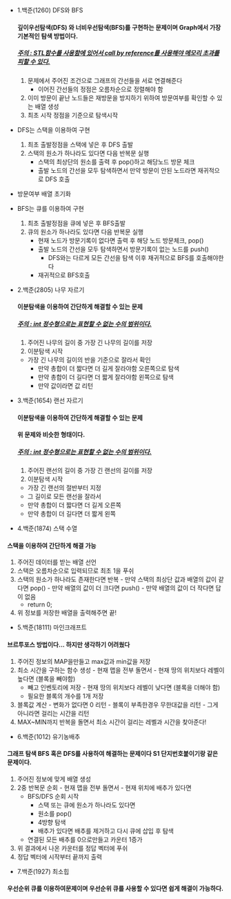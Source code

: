 - 1.백준(1260) DFS와 BFS
  #### 깊이우선탐색(DFS) 와 너비우선탐색(BFS)를 구현하는 문제이며 Graph에서 가장 기본적인 탐색 방법이다.
  ##### <u>주의 : STL함수를 사용함에 있어서 call by reference를 사용해야 메모리 초과를 피할 수 있다.</u>
  1. 문제에서 주어진 조건으로 그래프의 간선들을 서로 연결해준다
     - 이어진 간선들의 정점은 오름차순으로 정렬해야 함
  2. 이미 방문이 끝난 노드들은 재방문을 방지하기 위하여 방문여부를 확인할 수 있는 배열 생성
  3. 최초 시작 정점을 기준으로 탐색시작
- DFS는 스택을 이용하여 구현
  1. 최초 출발정점을 스택에 넣은 후 DFS 출발
  2. 스택의 원소가 하나라도 있다면 다음 반복문 실행
     - 스택의 최상단의 원소를 출력 후 pop()하고 해당노드 방문 체크
     - 출발 노드의 간선을 모두 탐색하면서 만약 방문이 안된 노드라면 재귀적으로 DFS 호출
- 방문여부 배열 초기화
- BFS는 큐를 이용하여 구현
  1. 최초 출발정점을 큐에 넣은 후 BFS출발
  2. 큐의 원소가 하나라도 있다면 다음 반복문 실행
     - 현재 노드가 방문기록이 없다면 출력 후 해당 노드 방문체크, pop()
     - 출발 노드의 간선을 모두 탐색하면서 방문기록이 없는 노드를 push()
       - DFS와는 다르게 모든 간선을 탐색 이후 재귀적으로 BFS를 호출해야한다
     - 재귀적으로 BFS호출



- 2.백준(2805) 나무 자르기

  #### 이분탐색을 이용하여 간단하게 해결할 수 있는 문제
  ##### <u>주의 : int 정수형으로는 표현할 수 없는 수의 범위이다.</u>


  1. 주어진 나무의 길이 중 가장 긴 나무의 길이를 저장
  2. 이분탐색 시작
    - 가장 긴 나무의 길이의 반을 기준으로 잘라서 확인
      - 만약 총합이 더 짧다면 더 길게 잘라야함 오른쪽으로 탐색
      - 만약 총합이 더 길다면 더 짧게 잘라야함 왼쪽으로 탐색
      - 만약 값이라면 값 리턴

- 3.백준(1654) 랜선 자르기

  #### 이분탐색을 이용하여 간단하게 해결할 수 있는 문제
  #### 위 문제와 비슷한 형태이다.
  ##### <u>주의 : int 정수형으로는 표현할 수 없는 수의 범위이다.</u>

  1. 주어진 랜선의 길이 중 가장 긴 랜선의 길이를 저장
  2. 이분탐색 시작
    - 가장 긴 랜선의 절반부터 지정
    - 그 길이로 모든 랜선을 잘라서 
    - 만약 총합이 더 짧다면 더 길게 오른쪽
    - 만약 총합이 더 길다면 더 짧게 왼쪽
    
  
- 4.백준(1874) 스택 수열

#### 스택을 이용하여 간단하게 해결 가능

  1. 주어진 데이터를 받는 배열 선언
  2. 스택은 오름차순으로 입력되므로 최초 1을 푸쉬
  3. 스택의 원소가 하나라도 존재한다면 반복
    - 만약 스택의 최상단 값과 배열의 값이 같다면 pop()
    - 만약 배열의 값이 더 크다면 push()
    - 만약 배열의 값이 더 작다면 답이 없음
      - return 0;
  4. 위 정보를 저장한 배열을 출력해주면 끝!

- 5.백준(18111) 마인크래프트

#### 브르투포스 방법이다... 하지만 생각하기 어려웠다

  1. 주어진 정보의 MAP을만들고 max값과 min값을 저장
  2. 최소 시간을 구하는 함수 생성
    - 현재 맵을 전부 돌면서
    - 현재 땅의 위치보다 레벨이 높다면 (블록을 빼야함)
      - 빼고 인벤토리에 저장
    - 현재 땅의 위치보다 레벨이 낮다면 (블록을 더해야 함)
      - 필요한 블록의 개수를 1개 저장
  3. 블록값 계산
    - 변화가 없다면 0 리턴
    - 블록이 부족한경우 무한대값을 리턴
    - 그게 아니라면 걸리는 시간을 리턴
  4. MAX~MIN까지 반복을 돌면서 최소 시간이 걸리는 레벨과 시간을 찾아준다!

- 6.백준(1012) 유기농배추

#### 그래프 탐색 BFS 혹은 DFS를 사용하여 해결하는 문제이다 S1 단지번호붙이기랑 같은 문제이다.

  1. 주어진 정보에 맞게 배열 생성
  2. 2중 반복문 순회
    - 현재 맵을 전부 돌면서
    - 현재 위치에 배추가 있다면
      - BFS/DFS 순회 시작
        - 스택 또는 큐에 원소가 하나라도 있다면
        - 원소를 pop()
        - 4방향 탐색
        - 배추가 있다면 배추를 제거하고 다시 큐에 삽입 후 탐색
      - 연결된 모든 배추를 0으로만들고 카운터 1증가
  3. 위 결과에서 나온 카운터를 정답 벡터에 푸쉬
  4. 정답 벡터에 시작부터 끝까지 출력

- 7.백준(1927) 최소힙

#### 우선순위 큐를 이용하여문제이며 우선순위 큐를 사용할 수 있다면 쉽게 해결이 가능하다.

